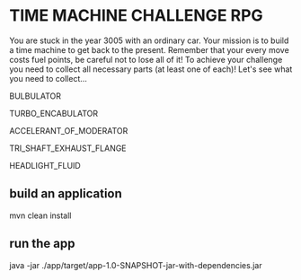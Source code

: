 # TIME MACHINE CHALLENGE RPG 
You are stuck in the year 3005 with an ordinary car. Your mission is to build a time machine to get back to the present. Remember that your every move costs fuel points, be careful not to lose all of it! To achieve your challenge you need to collect all necessary parts (at least one of each)! Let's see what you need to collect...

BULBULATOR

TURBO_ENCABULATOR

ACCELERANT_OF_MODERATOR

TRI_SHAFT_EXHAUST_FLANGE

HEADLIGHT_FLUID

## build an application
mvn clean install 

## run the app
java -jar ./app/target/app-1.0-SNAPSHOT-jar-with-dependencies.jar
